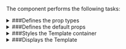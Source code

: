 The component performs the following tasks:

<details>
	<summary>###Defines the prop types

</summary>
</details>

<details>
	<summary>###Defines the default props

</summary>
</details>

<details>
	<summary>###Styles the Template container

</summary>
</details>

<details>
	<summary>###Displays the Template

</summary>
</details>

